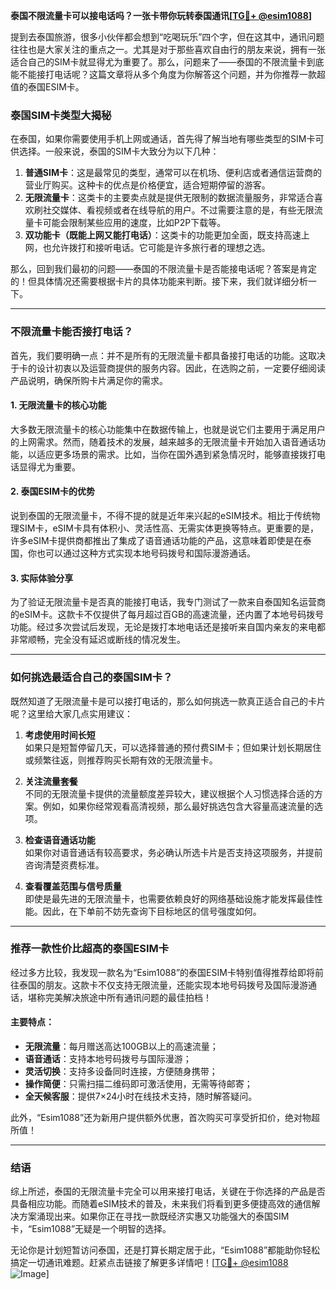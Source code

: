 **泰国不限流量卡可以接电话吗？一张卡带你玩转泰国通讯[[TG💪+ @esim1088](https://t.me/s/esim1088)]**

提到去泰国旅游，很多小伙伴都会想到“吃喝玩乐”四个字，但在这其中，通讯问题往往也是大家关注的重点之一。尤其是对于那些喜欢自由行的朋友来说，拥有一张适合自己的SIM卡就显得尤为重要了。那么，问题来了——泰国的不限流量卡到底能不能接打电话呢？这篇文章将从多个角度为你解答这个问题，并为你推荐一款超值的泰国ESIM卡。

### 泰国SIM卡类型大揭秘

在泰国，如果你需要使用手机上网或通话，首先得了解当地有哪些类型的SIM卡可供选择。一般来说，泰国的SIM卡大致分为以下几种：

1. **普通SIM卡**：这是最常见的类型，通常可以在机场、便利店或者通信运营商的营业厅购买。这种卡的优点是价格便宜，适合短期停留的游客。
2. **无限流量卡**：这类卡的主要卖点就是提供无限制的数据流量服务，非常适合喜欢刷社交媒体、看视频或者在线导航的用户。不过需要注意的是，有些无限流量卡可能会限制某些应用的速度，比如P2P下载等。
3. **双功能卡（既能上网又能打电话）**：这类卡的功能更加全面，既支持高速上网，也允许拨打和接听电话。它可能是许多旅行者的理想之选。

那么，回到我们最初的问题——泰国的不限流量卡是否能接电话呢？答案是肯定的！但具体情况还需要根据卡片的具体功能来判断。接下来，我们就详细分析一下。

---

### 不限流量卡能否接打电话？

首先，我们要明确一点：并不是所有的无限流量卡都具备接打电话的功能。这取决于卡的设计初衷以及运营商提供的服务内容。因此，在选购之前，一定要仔细阅读产品说明，确保所购卡片满足你的需求。

#### 1. **无限流量卡的核心功能**
大多数无限流量卡的核心功能集中在数据传输上，也就是说它们主要用于满足用户的上网需求。然而，随着技术的发展，越来越多的无限流量卡开始加入语音通话功能，以适应更多场景的需求。比如，当你在国外遇到紧急情况时，能够直接拨打电话显得尤为重要。

#### 2. **泰国ESIM卡的优势**
说到泰国的无限流量卡，不得不提的就是近年来兴起的eSIM技术。相比于传统物理SIM卡，eSIM卡具有体积小、灵活性高、无需实体更换等特点。更重要的是，许多eSIM卡提供商都推出了集成了语音通话功能的产品，这意味着即使是在泰国，你也可以通过这种方式实现本地号码拨号和国际漫游通话。

#### 3. **实际体验分享**
为了验证无限流量卡是否真的能接打电话，我专门测试了一款来自泰国知名运营商的eSIM卡。这款卡不仅提供了每月超过百GB的高速流量，还内置了本地号码拨号功能。经过多次尝试后发现，无论是拨打本地电话还是接听来自国内亲友的来电都非常顺畅，完全没有延迟或断线的情况发生。

---

### 如何挑选最适合自己的泰国SIM卡？

既然知道了无限流量卡是可以接打电话的，那么如何挑选一款真正适合自己的卡片呢？这里给大家几点实用建议：

1. **考虑使用时间长短**  
   如果只是短暂停留几天，可以选择普通的预付费SIM卡；但如果计划长期居住或频繁往返，则推荐购买长期有效的无限流量卡。

2. **关注流量套餐**  
   不同的无限流量卡提供的流量额度差异较大，建议根据个人习惯选择合适的方案。例如，如果你经常观看高清视频，那么最好挑选包含大容量高速流量的选项。

3. **检查语音通话功能**  
   如果你对语音通话有较高要求，务必确认所选卡片是否支持这项服务，并提前咨询清楚资费标准。

4. **查看覆盖范围与信号质量**  
   即使是最先进的无限流量卡，也需要依赖良好的网络基础设施才能发挥最佳性能。因此，在下单前不妨先查询下目标地区的信号强度如何。

---

### 推荐一款性价比超高的泰国ESIM卡

经过多方比较，我发现一款名为“Esim1088”的泰国ESIM卡特别值得推荐给即将前往泰国的朋友。这款卡不仅支持无限流量，还能实现本地号码拨号及国际漫游通话，堪称完美解决旅途中所有通讯问题的最佳拍档！

#### 主要特点：
- **无限流量**：每月赠送高达100GB以上的高速流量；
- **语音通话**：支持本地号码拨号与国际漫游；
- **灵活切换**：支持多设备同时连接，方便随身携带；
- **操作简便**：只需扫描二维码即可激活使用，无需等待邮寄；
- **全天候客服**：提供7×24小时在线技术支持，随时解答疑问。

此外，“Esim1088”还为新用户提供额外优惠，首次购买可享受折扣价，绝对物超所值！

---

### 结语

综上所述，泰国的无限流量卡完全可以用来接打电话，关键在于你选择的产品是否具备相应功能。而随着eSIM技术的普及，未来我们将看到更多便捷高效的通信解决方案涌现出来。如果你正在寻找一款既经济实惠又功能强大的泰国SIM卡，“Esim1088”无疑是一个明智的选择。

无论你是计划短暂访问泰国，还是打算长期定居于此，“Esim1088”都能助你轻松搞定一切通讯难题。赶紧点击链接了解更多详情吧！[[TG💪+ @esim1088](https://t.me/s/esim1088) ![Image](https://i.postimg.cc/4NQfJmqS/Snipaste-2025-05-13-00-14-12.png)]